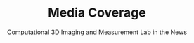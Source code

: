 ---
title: Media Coverage
subtitle: Computational 3D Imaging and Measurement Lab in the News

# Listing view
view: community/mediacoverage
pagewidth: 90
sort_by: date

# Optional banner image (relative to `assets/media/` folder).
banner:
  caption: ''
  image: ''
---